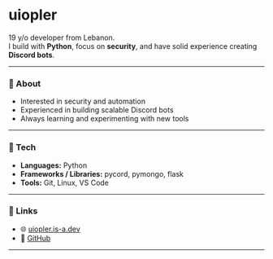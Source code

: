 # uiopler

19 y/o developer from Lebanon.  
I build with **Python**, focus on **security**, and have solid experience creating **Discord bots**.  

---

### 🔹 About
- Interested in security and automation  
- Experienced in building scalable Discord bots  
- Always learning and experimenting with new tools  

---

### 🔹 Tech
- **Languages:** Python  
- **Frameworks / Libraries:** pycord, pymongo, flask  
- **Tools:** Git, Linux, VS Code  

---

### 🔹 Links
- 🌐 [uiopler.is-a.dev](https://uiopler.is-a.dev)  
- 🐙 [GitHub](https://github.com/uiopler)  

---

